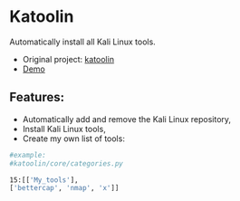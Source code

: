 # Katoolin
Automatically install all Kali Linux tools.
+ Original project: [katoolin](https://github.com/LionSec/katoolin)
+ [Demo](https://youtu.be/CT_txWCOXnc)

## Features:
- Automatically add and remove the Kali Linux repository,
- Install Kali Linux tools,
- Create my own list of tools:
 ```bash
 #example:
 #katoolin/core/categories.py

 15:[['My_tools'],
 ['bettercap', 'nmap', 'x']]
``` 


